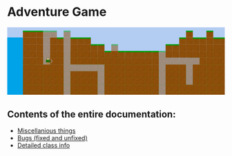 # Adventure Game

![The big image here can't load for some reason](/documentation/randomScreenshot.png)

## Contents of the entire documentation:
- [Miscellanious things](/documentation/misc.md)
- [Bugs (fixed and unfixed)](/documentation/bugs.md)
- [Detailed class info](/documentation/classes.md)